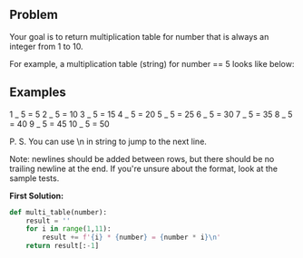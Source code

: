 ## Problem

Your goal is to return multiplication table for number that is always an integer from 1 to 10.

For example, a multiplication table (string) for number == 5 looks like below:

## Examples

1 _ 5 = 5
2 _ 5 = 10
3 _ 5 = 15
4 _ 5 = 20
5 _ 5 = 25
6 _ 5 = 30
7 _ 5 = 35
8 _ 5 = 40
9 _ 5 = 45
10 _ 5 = 50

P. S. You can use \n in string to jump to the next line.

Note: newlines should be added between rows, but there should be no trailing newline at the end. If you're unsure about the format, look at the sample tests.

**First Solution:**

```python
def multi_table(number):
    result = ''
    for i in range(1,11):
        result += f'{i} * {number} = {number * i}\n'
    return result[:-1]
```
